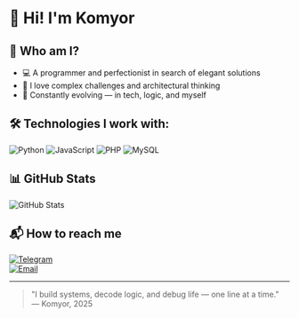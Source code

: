 # 👋 Hi! I'm Komyor

## 🧠 Who am I?
- 💻 A programmer and perfectionist in search of elegant solutions  
- 🧩 I love complex challenges and architectural thinking  
- 🚀 Constantly evolving — in tech, logic, and myself  

## 🛠️ Technologies I work with:
![Python](https://img.shields.io/badge/Python-3776AB?style=for-the-badge&logo=python&logoColor=white)
![JavaScript](https://img.shields.io/badge/JavaScript-F7DF1E?style=for-the-badge&logo=javascript&logoColor=black)
![PHP](https://img.shields.io/badge/PHP-777BB4?style=for-the-badge&logo=php&logoColor=white)
![MySQL](https://img.shields.io/badge/MySQL-4479A1?style=for-the-badge&logo=mysql&logoColor=white)

## 📊 GitHub Stats  
![GitHub Stats](https://github-readme-stats.vercel.app/api?username=komyor09&show_icons=true&theme=radical&hide=stars)

## 📬 How to reach me  
[![Telegram](https://img.shields.io/badge/Telegram-2CA5E0?style=for-the-badge&logo=telegram&logoColor=white)](https://t.me/komyor09)  
[![Email](https://img.shields.io/badge/Email-D14836?style=for-the-badge&logo=gmail&logoColor=white)](mailto:komyorzaylobiddinov@example.com)

---

> "I build systems, decode logic, and debug life — one line at a time."  
> — Komyor, 2025
